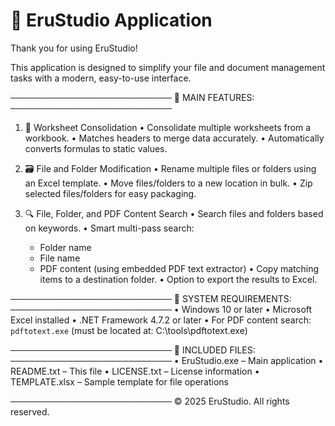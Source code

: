 
📘 EruStudio Application
==========================

Thank you for using EruStudio!

This application is designed to simplify your file and document management tasks with a modern, easy-to-use interface.

──────────────────────────
🔧 MAIN FEATURES:
──────────────────────────

1. 📑 Worksheet Consolidation
   • Consolidate multiple worksheets from a workbook.
   • Matches headers to merge data accurately.
   • Automatically converts formulas to static values.

2. 🗃️ File and Folder Modification
   • Rename multiple files or folders using an Excel template.
   • Move files/folders to a new location in bulk.
   • Zip selected files/folders for easy packaging.

3. 🔍 File, Folder, and PDF Content Search
   • Search files and folders based on keywords.
   • Smart multi-pass search:
     - Folder name
     - File name
     - PDF content (using embedded PDF text extractor)
   • Copy matching items to a destination folder.
   • Option to export the results to Excel.

──────────────────────────
📂 SYSTEM REQUIREMENTS:
──────────────────────────
• Windows 10 or later
• Microsoft Excel installed
• .NET Framework 4.7.2 or later
• For PDF content search: `pdftotext.exe` (must be located at: C:\tools\pdftotext.exe)

──────────────────────────
📄 INCLUDED FILES:
──────────────────────────
• EruStudio.exe – Main application
• README.txt – This file
• LICENSE.txt – License information
• TEMPLATE.xlsx – Sample template for file operations

──────────────────────────
© 2025 EruStudio. All rights reserved.
